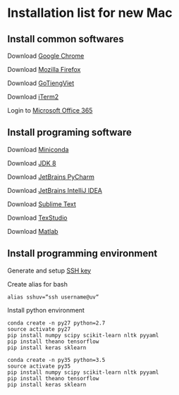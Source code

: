 # Installation list for new Mac


## Install common softwares
Download [Google Chrome](https://www.google.com/chrome/)

Download [Mozilla Firefox](https://www.mozilla.org/en-US//)

Download [GoTiengViet](http://www.trankynam.com/gotv/)

Download [iTerm2](https://www.iterm2.com/downloads.html)

Login to [Microsoft Office 365](https://login.microsoftonline.com/)



## Install programing software

Download [Miniconda](https://repo.continuum.io/miniconda/Miniconda3-latest-MacOSX-x86_64.sh)

Download [JDK 8](http://www.oracle.com/technetwork/java/javase/downloads/jdk8-downloads-2133151.html)

Download [JetBrains PyCharm](https://www.jetbrains.com/pycharm/)

Download [JetBrains IntelliJ IDEA](https://www.jetbrains.com/idea/)

Download [Sublime Text](https://download.sublimetext.com/Sublime%20Text%20Build%203143.dmg)

Download [TexStudio](https://sourceforge.net/projects/texstudio/?source=typ_redirect)

Download [Matlab](https://www.mathworks.com/products/matlab.html)


## Install programming environment

Generate and setup [SSH key](https://github.com/laiviet/tutorials/blob/master/ssh-key.md)

Create alias for bash
```
alias sshuv=“ssh username@uv“
```

Install python environment
```
conda create -n py27 python=2.7
source activate py27
pip install numpy scipy scikit-learn nltk pyyaml
pip install theano tensorflow
pip install keras sklearn
```
```
conda create -n py35 python=3.5
source activate py35
pip install numpy scipy scikit-learn nltk pyyaml
pip install theano tensorflow
pip install keras sklearn
```
